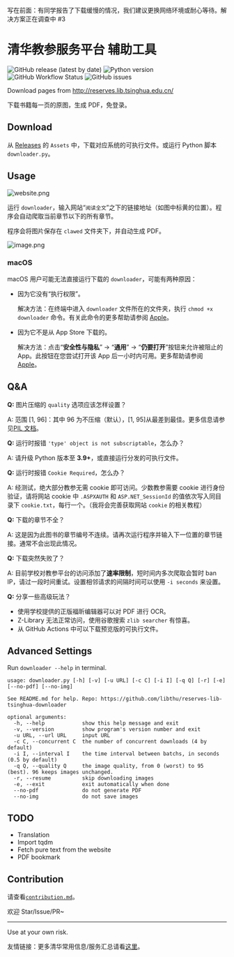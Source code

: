 写在前面：有同学报告了下载缓慢的情况，我们建议更换网络环境或耐心等待。解决方案正在调查中 #3

# 清华教参服务平台 辅助工具

![GitHub release (latest by date)](https://img.shields.io/github/v/release/libthu/reserves-lib-tsinghua-downloader) ![Python version](https://img.shields.io/badge/python-3.9%2B-blue) ![GitHub Workflow Status](https://img.shields.io/github/actions/workflow/status/libthu/reserves-lib-tsinghua-downloader/release-test.yml?label=test) ![GitHub issues](https://img.shields.io/github/issues/libthu/reserves-lib-tsinghua-downloader)

Download pages from http://reserves.lib.tsinghua.edu.cn/

下载书籍每一页的原图，生成 PDF，免登录。

## Download

从 [Releases](https://github.com/libthu/reserves-lib-tsinghua-downloader/releases/latest) 的 `Assets` 中，下载对应系统的可执行文件。或运行 Python 脚本 `downloader.py`。

## Usage

![website.png](https://i.loli.net/2021/03/08/zVAYweuK7cHk5os.png)

运行 `downloader`，输入网站“`阅读全文`”之下的链接地址（如图中标黄的位置）。程序会自动爬取当前章节以下的所有章节。

程序会将图片保存在 `clawed` 文件夹下，并自动生成 PDF。

![image.png](https://s2.loli.net/2023/02/28/JNfP4Sk7HuLhapz.png)

### macOS

macOS 用户可能无法直接运行下载的 `downloader`，可能有两种原因：

- 因为它没有“执行权限”。

  解决方法：在终端中进入 `downloader` 文件所在的文件夹，执行 `chmod +x downloader` 命令。有关此命令的更多帮助请参阅 [Apple](https://support.apple.com/zh-cn/guide/terminal/apdd100908f-06b3-4e63-8a87-32e71241bab4/mac)。

- 因为它不是从 App Store 下载的。

  解决方法：点击“**安全性与隐私**” -> “**通用**” -> “**仍要打开**”按钮来允许被阻止的 App。此按钮在您尝试打开该 App 后一小时内可用。更多帮助请参阅 [Apple](https://support.apple.com/zh-cn/guide/mac-help/mh40616/mac)。

## Q&A

**Q:** 图片压缩的 `quality` 选项应该怎样设置？

A: 范围 [1, 96]：其中 96 为不压缩（默认），[1, 95]从最差到最佳。更多信息请参见[PIL 文档](https://pillow.readthedocs.io/en/stable/handbook/image-file-formats.html?#jpeg)。

**Q:** 运行时报错 `'type' object is not subscriptable`，怎么办？

A: 请升级 Python 版本至 **3.9+**，或直接运行分发的可执行文件。

**Q:** 运行时报错 `Cookie Required`，怎么办？

A: 经测试，绝大部分教参无需 cookie 即可访问。少数教参需要 cookie 进行身份验证，请将网站 cookie 中 `.ASPXAUTH` 和 `ASP.NET_SessionId` 的值依次写入同目录下 `cookie.txt`，每行一个。（我将会完善获取网站 `cookie` 的相关教程）

**Q:** 下载的章节不全？

A: 这是因为此图书的章节编号不连续。请再次运行程序并输入下一位置的章节链接。通常不会出现此情况。

**Q:** 下载突然失败了？

A: 目前学校对教参平台的访问添加了**速率限制**，短时间内多次爬取会暂时 ban IP，请过一段时间重试。设置相邻请求的间隔时间可以使用 `-i seconds` 来设置。

**Q:** 分享一些高级玩法？

- 使用学校提供的正版福昕编辑器可以对 PDF 进行 OCR。
- Z-Library 无法正常访问，使用谷歌搜索 `zlib searcher` 有惊喜。
- 从 GitHub Actions 中可以下载预览版的可执行文件。

## Advanced Settings

Run `downloader --help` in terminal.

```
usage: downloader.py [-h] [-v] [-u URL] [-c C] [-i I] [-q Q] [-r] [-e] [--no-pdf] [--no-img]

See README.md for help. Repo: https://github.com/libthu/reserves-lib-tsinghua-downloader

optional arguments:
  -h, --help            show this help message and exit
  -v, --version         show program's version number and exit
  -u URL, --url URL     input URL
  -c C, --concurrent C  the number of concurrent downloads (4 by default)
  -i I, --interval I    the time interval between batchs, in seconds (0.5 by default)
  -q Q, --quality Q     the image quality, from 0 (worst) to 95 (best). 96 keeps images unchanged.
  -r, --resume          skip downloading images
  -e, --exit            exit automatically when done
  --no-pdf              do not generate PDF
  --no-img              do not save images
```

## TODO

- Translation
- Import tqdm
- Fetch pure text from the website
- PDF bookmark

## Contribution

请查看[`contribution.md`](/contribution.md)。

欢迎 Star/Issue/PR~

---

Use at your own risk.

友情链接：更多清华常用信息/服务汇总请看[这里](https://github.com/ZenithalHourlyRate/thuservices)。
